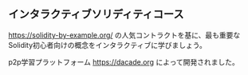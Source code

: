 ## インタラクティブソリディティコース

https://solidity-by-example.org/ の人気コントラクトを基に、最も重要なSolidity初心者向けの概念をインタラクティブに学びましょう。

p2p学習プラットフォーム https://dacade.org によって開発されました。